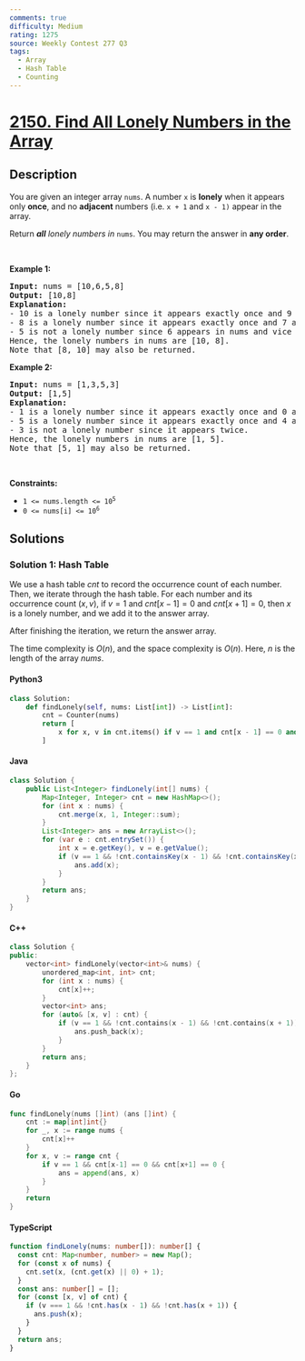 ```yaml
---
comments: true
difficulty: Medium
rating: 1275
source: Weekly Contest 277 Q3
tags:
  - Array
  - Hash Table
  - Counting
---
```


<!-- problem:start -->

# [2150. Find All Lonely Numbers in the Array](https://leetcode.com/problems/find-all-lonely-numbers-in-the-array)


## Description

<!-- description:start -->

<p>You are given an integer array <code>nums</code>. A number <code>x</code> is <strong>lonely</strong> when it appears only <strong>once</strong>, and no <strong>adjacent</strong> numbers (i.e. <code>x + 1</code> and <code>x - 1)</code> appear in the array.</p>

<p>Return <em><strong>all</strong> lonely numbers in </em><code>nums</code>. You may return the answer in <strong>any order</strong>.</p>

<p>&nbsp;</p>
<p><strong class="example">Example 1:</strong></p>

<pre>
<strong>Input:</strong> nums = [10,6,5,8]
<strong>Output:</strong> [10,8]
<strong>Explanation:</strong> 
- 10 is a lonely number since it appears exactly once and 9 and 11 does not appear in nums.
- 8 is a lonely number since it appears exactly once and 7 and 9 does not appear in nums.
- 5 is not a lonely number since 6 appears in nums and vice versa.
Hence, the lonely numbers in nums are [10, 8].
Note that [8, 10] may also be returned.
</pre>

<p><strong class="example">Example 2:</strong></p>

<pre>
<strong>Input:</strong> nums = [1,3,5,3]
<strong>Output:</strong> [1,5]
<strong>Explanation:</strong> 
- 1 is a lonely number since it appears exactly once and 0 and 2 does not appear in nums.
- 5 is a lonely number since it appears exactly once and 4 and 6 does not appear in nums.
- 3 is not a lonely number since it appears twice.
Hence, the lonely numbers in nums are [1, 5].
Note that [5, 1] may also be returned.
</pre>

<p>&nbsp;</p>
<p><strong>Constraints:</strong></p>

<ul>
	<li><code>1 &lt;= nums.length &lt;= 10<sup>5</sup></code></li>
	<li><code>0 &lt;= nums[i] &lt;= 10<sup>6</sup></code></li>
</ul>

<!-- description:end -->

## Solutions

<!-- solution:start -->

### Solution 1: Hash Table

We use a hash table $\textit{cnt}$ to record the occurrence count of each number. Then, we iterate through the hash table. For each number and its occurrence count $(x, v)$, if $v = 1$ and $\textit{cnt}[x - 1] = 0$ and $\textit{cnt}[x + 1] = 0$, then $x$ is a lonely number, and we add it to the answer array.

After finishing the iteration, we return the answer array.

The time complexity is $O(n)$, and the space complexity is $O(n)$. Here, $n$ is the length of the array $\textit{nums}$.

<!-- tabs:start -->

#### Python3

```python
class Solution:
    def findLonely(self, nums: List[int]) -> List[int]:
        cnt = Counter(nums)
        return [
            x for x, v in cnt.items() if v == 1 and cnt[x - 1] == 0 and cnt[x + 1] == 0
        ]
```

#### Java

```java
class Solution {
    public List<Integer> findLonely(int[] nums) {
        Map<Integer, Integer> cnt = new HashMap<>();
        for (int x : nums) {
            cnt.merge(x, 1, Integer::sum);
        }
        List<Integer> ans = new ArrayList<>();
        for (var e : cnt.entrySet()) {
            int x = e.getKey(), v = e.getValue();
            if (v == 1 && !cnt.containsKey(x - 1) && !cnt.containsKey(x + 1)) {
                ans.add(x);
            }
        }
        return ans;
    }
}
```

#### C++

```cpp
class Solution {
public:
    vector<int> findLonely(vector<int>& nums) {
        unordered_map<int, int> cnt;
        for (int x : nums) {
            cnt[x]++;
        }
        vector<int> ans;
        for (auto& [x, v] : cnt) {
            if (v == 1 && !cnt.contains(x - 1) && !cnt.contains(x + 1)) {
                ans.push_back(x);
            }
        }
        return ans;
    }
};
```

#### Go

```go
func findLonely(nums []int) (ans []int) {
	cnt := map[int]int{}
	for _, x := range nums {
		cnt[x]++
	}
	for x, v := range cnt {
		if v == 1 && cnt[x-1] == 0 && cnt[x+1] == 0 {
			ans = append(ans, x)
		}
	}
	return
}
```

#### TypeScript

```ts
function findLonely(nums: number[]): number[] {
  const cnt: Map<number, number> = new Map();
  for (const x of nums) {
    cnt.set(x, (cnt.get(x) || 0) + 1);
  }
  const ans: number[] = [];
  for (const [x, v] of cnt) {
    if (v === 1 && !cnt.has(x - 1) && !cnt.has(x + 1)) {
      ans.push(x);
    }
  }
  return ans;
}
```

<!-- tabs:end -->

<!-- solution:end -->

<!-- problem:end -->
